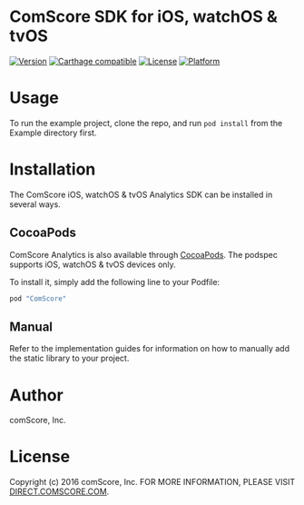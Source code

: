 # ComScore SDK for iOS, watchOS & tvOS

[![Version](https://img.shields.io/cocoapods/v/ComScore-iOS.svg?style=flat)](http://cocoapods.org/pods/ComScore)
[![Carthage compatible](https://img.shields.io/badge/Carthage-compatible-4BC51D.svg?style=flat)](https://github.com/Carthage/Carthage)
[![License](https://img.shields.io/cocoapods/l/ComScore-iOS.svg?style=flat)](http://cocoapods.org/pods/ComScore)
[![Platform](https://img.shields.io/cocoapods/p/ComScore-iOS.svg?style=flat)](http://cocoapods.org/pods/ComScore)

Usage
=====

To run the example project, clone the repo, and run `pod install` from the Example directory first.

Installation
============

The ComScore iOS, watchOS & tvOS Analytics SDK can be installed in several ways.

CocoaPods
---------

ComScore Analytics is also available through [CocoaPods](http://cocoapods.org). The podspec supports iOS, watchOS & tvOS devices only. 

To install it, simply add the following line to your Podfile:

```ruby
pod "ComScore"
```

Manual
------

Refer to the implementation guides for information on how to manually add the static library to your project.

Author
======

comScore, Inc.

License
=======

Copyright (c) 2016 comScore, Inc.
FOR MORE INFORMATION, PLEASE VISIT [DIRECT.COMSCORE.COM](http://direct.comscore.com).
